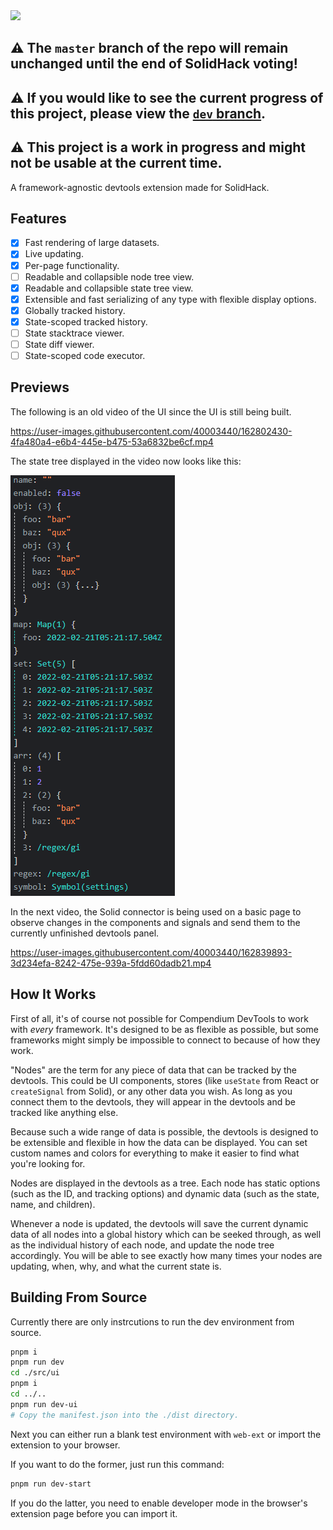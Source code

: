 <img src="https://assets.solidjs.com/banner?project=Compendium%20DevTools" />

## ⚠️ The `master` branch of the repo will remain unchanged until the end of SolidHack voting! 

## ⚠️ If you would like to see the current progress of this project, please view the [`dev` branch](https://github.com/CompendiumDevTools/devtools/branch/dev).

## ⚠️ This project is a work in progress and might not be usable at the current time.

A framework-agnostic devtools extension made for SolidHack.

## Features

- [x] Fast rendering of large datasets.
- [x] Live updating.
- [x] Per-page functionality.
- [ ] Readable and collapsible node tree view.
- [x] Readable and collapsible state tree view.
- [x] Extensible and fast serializing of any type with flexible display options.
- [x] Globally tracked history.
- [x] State-scoped tracked history.
- [ ] State stacktrace viewer.
- [ ] State diff viewer.
- [ ] State-scoped code executor.

## Previews
  
The following is an old video of the UI since the UI is still being built.

https://user-images.githubusercontent.com/40003440/162802430-4fa480a4-e6b4-445e-b475-53a6832be6cf.mp4

The state tree displayed in the video now looks like this:

![State Tree](./previews/state-tree.png)

In the next video, the Solid connector is being used on a basic page to observe changes in the components and signals and send them to the currently unfinished devtools panel.

https://user-images.githubusercontent.com/40003440/162839893-3d234efa-8242-475e-939a-5fdd60dadb21.mp4

## How It Works

First of all, it's of course not possible for Compendium DevTools to work with *every* framework. It's designed to be as flexible as possible, but some frameworks might simply be impossible to connect to because of how they work.

"Nodes" are the term for any piece of data that can be tracked by the devtools. This could be UI components, stores (like `useState` from React or `createSignal` from Solid), or any other data you wish. As long as you connect them to the devtools, they will appear in the devtools and be tracked like anything else.

Because such a wide range of data is possible, the devtools is designed to be extensible and flexible in how the data can be displayed. You can set custom names and colors for everything to make it easier to find what you're looking for.

Nodes are displayed in the devtools as a tree. Each node has static options (such as the ID, and tracking options) and dynamic data (such as the state, name, and children).

Whenever a node is updated, the devtools will save the current dynamic data of all nodes into a global history which can be seeked through, as well as the individual history of each node, and update the node tree accordingly. You will be able to see exactly how many times your nodes are updating, when, why, and what the current state is.

## Building From Source

Currently there are only instrcutions to run the dev environment from source.

```bash
pnpm i 
pnpm run dev
cd ./src/ui
pnpm i
cd ../..
pnpm run dev-ui
# Copy the manifest.json into the ./dist directory.
```

Next you can either run a blank test environment with `web-ext` or import the extension to your browser.

If you want to do the former, just run this command:

```bash
pnpm run dev-start
```

If you do the latter, you need to enable developer mode in the browser's extension page before you can import it.
